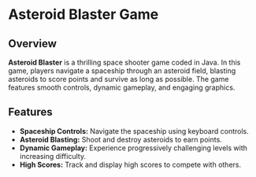 # Asteroid Blaster Game

## Overview

**Asteroid Blaster** is a thrilling space shooter game coded in Java. In this game, players navigate a spaceship through an asteroid field, blasting asteroids to score points and survive as long as possible. The game features smooth controls, dynamic gameplay, and engaging graphics.

## Features

- **Spaceship Controls:** Navigate the spaceship using keyboard controls.
- **Asteroid Blasting:** Shoot and destroy asteroids to earn points.
- **Dynamic Gameplay:** Experience progressively challenging levels with increasing difficulty.
- **High Scores:** Track and display high scores to compete with others.
